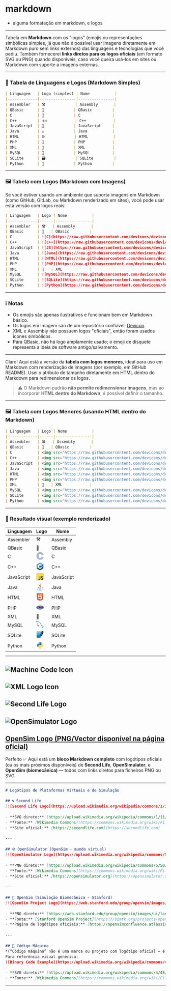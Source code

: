 # markdown
- alguma formatação em markdown, e logos
---
Tabela em **Markdown** com os "logos" (emojis ou representações simbólicas simples, já que não é possível usar imagens diretamente em Markdown puro sem links externos) das linguagens e tecnologias que você pediu. Também fornecerei **links diretos para os logos oficiais** (em formato SVG ou PNG) quando disponíveis, caso você queira usá-los em sites ou Markdown com suporte a imagens externas.

---

### 📄 Tabela de Linguagens e Logos (Markdown Simples)

```markdown
| Linguagem   | Logo (simples) | Nome           |
|-------------|----------------|----------------|
| Assembler   | 🛠️             | Assembly       |
| QBasic      | 💾             | QBasic         |
| C           | 🔵             | C              |
| C++         | ➕➕            | C++            |
| JavaScript  | 📜             | JavaScript     |
| Java        | ☕             | Java           |
| HTML        | 🌐             | HTML           |
| PHP         | 🐘             | PHP            |
| XML         | 🧾             | XML            |
| MySQL       | 🐬             | MySQL          |
| SQLite      | 🗃️             | SQLite         |
| Python      | 🐍             | Python         |
```

---

### 🖼️ Tabela com Logos (Markdown com Imagens)

Se você estiver usando um ambiente que suporta imagens em Markdown (como GitHub, GitLab, ou Markdown renderizado em sites), você pode usar esta versão com logos reais:

```markdown
| Linguagem   | Logo | Nome           |
|-------------|------|----------------|
| Assembler   | 🛠️   | Assembly       |
| QBasic      | 💾   | QBasic         |
| C           | ![C](https://raw.githubusercontent.com/devicons/devicon/master/icons/c/c-original.svg) | C              |
| C++         | ![C++](https://raw.githubusercontent.com/devicons/devicon/master/icons/cplusplus/cplusplus-original.svg) | C++            |
| JavaScript  | ![JS](https://raw.githubusercontent.com/devicons/devicon/master/icons/javascript/javascript-original.svg) | JavaScript     |
| Java        | ![Java](https://raw.githubusercontent.com/devicons/devicon/master/icons/java/java-original.svg) | Java           |
| HTML        | ![HTML](https://raw.githubusercontent.com/devicons/devicon/master/icons/html5/html5-original.svg) | HTML           |
| PHP         | ![PHP](https://raw.githubusercontent.com/devicons/devicon/master/icons/php/php-original.svg) | PHP            |
| XML         | 🧾   | XML            |
| MySQL       | ![MySQL](https://raw.githubusercontent.com/devicons/devicon/master/icons/mysql/mysql-original.svg) | MySQL          |
| SQLite      | ![SQLite](https://raw.githubusercontent.com/devicons/devicon/master/icons/sqlite/sqlite-original.svg) | SQLite         |
| Python      | ![Python](https://raw.githubusercontent.com/devicons/devicon/master/icons/python/python-original.svg) | Python         |
```

---

### ℹ️ Notas

* Os emojis são apenas ilustrativos e funcionam bem em Markdown básico.
* Os logos em imagem são de um repositório confiável: [Devicon](https://github.com/devicons/devicon).
* XML e Assembly não possuem logos "oficiais", então foram usados ícones simbólicos.
* Para QBasic, não há logo amplamente usado; o emoji de disquete representa a ideia de software antigo/salvamento.
---
Claro! Aqui está a versão da **tabela com logos menores**, ideal para uso em Markdown com renderização de imagens (por exemplo, em GitHub README). Usei o atributo de tamanho diretamente em HTML dentro do Markdown para redimensionar os logos.

> ⚠️ O Markdown padrão **não permite redimensionar imagens**, mas ao incorporar **HTML dentro do Markdown**, é possível definir o tamanho.

---

### 🖼️ Tabela com Logos Menores (usando HTML dentro do Markdown)

```markdown
| Linguagem   | Logo | Nome           |
|-------------|------|----------------|
| Assembler   | 🛠️   | Assembly       |
| QBasic      | 💾   | QBasic         |
| C           | <img src="https://raw.githubusercontent.com/devicons/devicon/master/icons/c/c-original.svg" width="24"/> | C              |
| C++         | <img src="https://raw.githubusercontent.com/devicons/devicon/master/icons/cplusplus/cplusplus-original.svg" width="24"/> | C++            |
| JavaScript  | <img src="https://raw.githubusercontent.com/devicons/devicon/master/icons/javascript/javascript-original.svg" width="24"/> | JavaScript     |
| Java        | <img src="https://raw.githubusercontent.com/devicons/devicon/master/icons/java/java-original.svg" width="24"/> | Java           |
| HTML        | <img src="https://raw.githubusercontent.com/devicons/devicon/master/icons/html5/html5-original.svg" width="24"/> | HTML           |
| PHP         | <img src="https://raw.githubusercontent.com/devicons/devicon/master/icons/php/php-original.svg" width="24"/> | PHP            |
| XML         | 🧾   | XML            |
| MySQL       | <img src="https://raw.githubusercontent.com/devicons/devicon/master/icons/mysql/mysql-original.svg" width="24"/> | MySQL          |
| SQLite      | <img src="https://raw.githubusercontent.com/devicons/devicon/master/icons/sqlite/sqlite-original.svg" width="24"/> | SQLite         |
| Python      | <img src="https://raw.githubusercontent.com/devicons/devicon/master/icons/python/python-original.svg" width="24"/> | Python         |
```

---

### 📎 Resultado visual (exemplo renderizado)

| Linguagem  | Logo                                                                                                                       | Nome       |
| ---------- | -------------------------------------------------------------------------------------------------------------------------- | ---------- |
| Assembler  | 🛠️                                                                                                                        | Assembly   |
| QBasic     | 💾                                                                                                                         | QBasic     |
| C          | <img src="https://raw.githubusercontent.com/devicons/devicon/master/icons/c/c-original.svg" width="24"/>                   | C          |
| C++        | <img src="https://raw.githubusercontent.com/devicons/devicon/master/icons/cplusplus/cplusplus-original.svg" width="24"/>   | C++        |
| JavaScript | <img src="https://raw.githubusercontent.com/devicons/devicon/master/icons/javascript/javascript-original.svg" width="24"/> | JavaScript |
| Java       | <img src="https://raw.githubusercontent.com/devicons/devicon/master/icons/java/java-original.svg" width="24"/>             | Java       |
| HTML       | <img src="https://raw.githubusercontent.com/devicons/devicon/master/icons/html5/html5-original.svg" width="24"/>           | HTML       |
| PHP        | <img src="https://raw.githubusercontent.com/devicons/devicon/master/icons/php/php-original.svg" width="24"/>               | PHP        |
| XML        | 🧾                                                                                                                         | XML        |
| MySQL      | <img src="https://raw.githubusercontent.com/devicons/devicon/master/icons/mysql/mysql-original.svg" width="24"/>           | MySQL      |
| SQLite     | <img src="https://raw.githubusercontent.com/devicons/devicon/master/icons/sqlite/sqlite-original.svg" width="24"/>         | SQLite     |
| Python     | <img src="https://raw.githubusercontent.com/devicons/devicon/master/icons/python/python-original.svg" width="24"/>         | Python     |

---
![Machine Code Icon](https://static.thenounproject.com/png/machine-code-icon-1706949-512.png)
---
![XML Logo Icon](https://hexmos.com/freedevtools/png_icons/xml/xml-plain/png_512px/xml-plain_png_512px.png)
---
![Second Life Logo](https://upload.wikimedia.org/wikipedia/commons/3/3f/Second_Life_Logo.svg)
---
![OpenSimulator Logo](https://upload.wikimedia.org/wikipedia/commons/2/24/Opensimulator_logo200x160.png)
---
[OpenSim Logo (PNG/Vector disponível na página oficial)](https://opensimconfluence.atlassian.net/wiki/spaces/OpenSim/pages/53114527/OpenSim+and+NCSRR+Logos)
---
Perfeito ✅ Aqui está um **bloco Markdown completo** com logótipos oficiais (ou os mais próximos disponíveis) de **Second Life**, **OpenSimulator**, e **OpenSim (biomecânica)** — todos com links diretos para ficheiros PNG ou SVG.

---

```markdown
# Logótipos de Plataformas Virtuais e de Simulação

## 🌀 Second Life
[![Second Life Logo](https://upload.wikimedia.org/wikipedia/commons/1/11/Second_Life_Logo.svg)](https://secondlife.com)

- **SVG direto:** [https://upload.wikimedia.org/wikipedia/commons/1/11/Second_Life_Logo.svg](https://upload.wikimedia.org/wikipedia/commons/1/11/Second_Life_Logo.svg)
- **Fonte:** [Wikimedia Commons](https://commons.wikimedia.org/wiki/File:Second_Life_Logo.svg)
- **Site oficial:** [https://secondlife.com](https://secondlife.com)

---

## 🌐 OpenSimulator (OpenSim - mundo virtual)
[![OpenSimulator Logo](https://upload.wikimedia.org/wikipedia/commons/5/50/Opensimulator_logo200x160.png)](https://opensimulator.org)

- **PNG direto:** [https://upload.wikimedia.org/wikipedia/commons/5/50/Opensimulator_logo200x160.png](https://upload.wikimedia.org/wikipedia/commons/5/50/Opensimulator_logo200x160.png)
- **Fonte:** [Wikimedia Commons](https://commons.wikimedia.org/wiki/File:Opensimulator_logo200x160.png)
- **Site oficial:** [https://opensimulator.org](https://opensimulator.org)

---

## 🧠 OpenSim (Simulação Biomecânica - Stanford)
[![OpenSim Project Logo](https://web.stanford.edu/group/opensim/images/ui/logo_opensim.png)](https://simtk.org/projects/opensim)

- **PNG direto:** [https://web.stanford.edu/group/opensim/images/ui/logo_opensim.png](https://web.stanford.edu/group/opensim/images/ui/logo_opensim.png)
- **Fonte:** [Stanford OpenSim Project](https://simtk.org/projects/opensim)
- **Página de logótipos oficiais:** [https://opensimconfluence.atlassian.net/wiki/spaces/OpenSim/pages/53114527/OpenSim+and+NCSRR+Logos](https://opensimconfluence.atlassian.net/wiki/spaces/OpenSim/pages/53114527/OpenSim+and+NCSRR+Logos)

---

## 💾 Código Máquina
*(“Código máquina” não é uma marca ou projeto com logótipo oficial — é um conceito técnico universal.)*  
Para referência visual genérica:  
![Binary Code Example](https://upload.wikimedia.org/wikipedia/commons/4/48/Computer_binary_code.svg)

- **SVG direto:** [https://upload.wikimedia.org/wikipedia/commons/4/48/Computer_binary_code.svg](https://upload.wikimedia.org/wikipedia/commons/4/48/Computer_binary_code.svg)
- **Fonte:** [Wikimedia Commons](https://commons.wikimedia.org/wiki/File:Computer_binary_code.svg)
```

---









